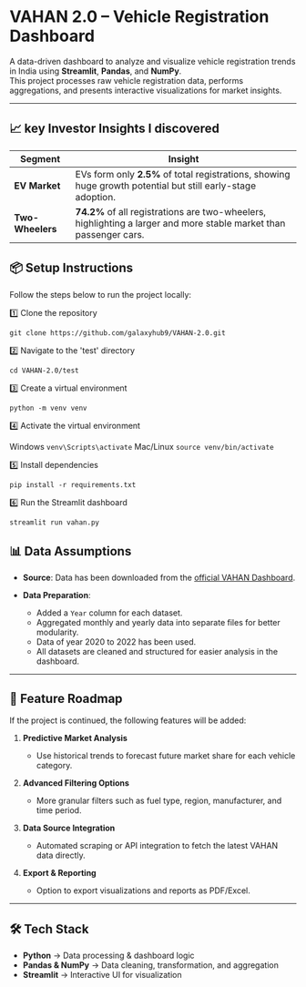 # VAHAN 2.0 – Vehicle Registration Dashboard

A data-driven dashboard to analyze and visualize vehicle registration trends in India using **Streamlit**, **Pandas**, and **NumPy**.  
This project processes raw vehicle registration data, performs aggregations, and presents interactive visualizations for market insights.

---
## 📈 key Investor Insights I discovered


| Segment | Insight |
|---------|---------|
| **EV Market** | EVs form only **2.5%** of total registrations, showing huge growth potential but still early-stage adoption. |
| **Two-Wheelers** | **74.2%** of all registrations are two-wheelers, highlighting a larger and more stable market than passenger cars. |

## 📦 Setup Instructions

Follow the steps below to run the project locally:


1️⃣ Clone the repository

```git clone https://github.com/galaxyhub9/VAHAN-2.0.git```

2️⃣ Navigate to the 'test' directory

```cd VAHAN-2.0/test```

3️⃣ Create a virtual environment

```python -m venv venv```

4️⃣ Activate the virtual environment

Windows
```venv\Scripts\activate```
Mac/Linux
```source venv/bin/activate```

5️⃣ Install dependencies

```pip install -r requirements.txt```

6️⃣ Run the Streamlit dashboard

```streamlit run vahan.py```

## 📊 Data Assumptions

- **Source**: Data has been downloaded from the [official VAHAN Dashboard](https://vahan.parivahan.gov.in/vahan4dashboard/vahan/dashboardview.xhtml).

- **Data Preparation**:
  - Added a `Year` column for each dataset.
  - Aggregated monthly and yearly data into separate files for better modularity.
  - Data of year 2020 to 2022 has been used.
  - All datasets are cleaned and structured for easier analysis in the dashboard.

---

## 🚀 Feature Roadmap

If the project is continued, the following features will be added:

1. **Predictive Market Analysis**
   - Use historical trends to forecast future market share for each vehicle category.
   
2. **Advanced Filtering Options**
   - More granular filters such as fuel type, region, manufacturer, and time period.
   
3. **Data Source Integration**
   - Automated scraping or API integration to fetch the latest VAHAN data directly.
   
4. **Export & Reporting**
   - Option to export visualizations and reports as PDF/Excel.

---

## 🛠 Tech Stack

- **Python** → Data processing & dashboard logic
- **Pandas & NumPy** → Data cleaning, transformation, and aggregation
- **Streamlit** → Interactive UI for visualization



